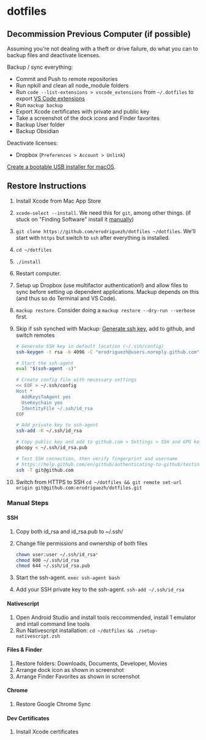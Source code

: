 # dotfiles

## Decommission Previous Computer (if possible)

Assuming you're not dealing with a theft or drive failure, do what you can to backup files and deactivate licenses.

Backup / sync everything:

- Commit and Push to remote repositories
- Run npkill and clean all node_module folders
- Run `code --list-extensions > vscode_extensions` from `~/.dotfiles` to export [VS Code extensions](vscode_extensions)
- Run `mackup backup`
- Export Xcode certificates with private and public key
- Take a screenshot of the dock icons and Finder favorites
- Backup User folder
- Backup Obsidian

Deactivate licenses:

- Dropbox (`Preferences > Account > Unlink`)

[Create a bootable USB installer for macOS](https://support.apple.com/en-us/HT201372).

## Restore Instructions

1. Install Xcode from Mac App Store
2. `xcode-select --install`. We need this for `git`, among other things. (if stuck on "Finding Software" install it [manually](https://developer.apple.com/download/more/))
3. `git clone https://github.com/erodriguezh/dotfiles ~/dotfiles`. We'll start with `https` but switch to `ssh` after everything is installed.
4. `cd ~/dotfiles`
5. `./install`
6. Restart computer.
7. Setup up Dropbox (use multifactor authentication!) and allow files to sync before setting up dependent applications. Mackup depends on this (and thus so do Terminal and VS Code).
8. `mackup restore`. Consider doing a `mackup restore --dry-run --verbose` first.
9. Skip if ssh synched with Mackup: [Generate ssh key](https://help.github.com/en/github/authenticating-to-github/connecting-to-github-with-ssh), add to github, and switch remotes

    ```zsh
    # Generate SSH key in default location (~/.ssh/config)
    ssh-keygen -t rsa -b 4096 -C "erodriguezh@users.noreply.github.com"

    # Start the ssh-agent
    eval "$(ssh-agent -s)"

    # Create config file with necessary settings
    << EOF > ~/.ssh/config
    Host *
      AddKeysToAgent yes
      UseKeychain yes
      IdentityFile ~/.ssh/id_rsa
    EOF

    # Add private key to ssh-agent 
    ssh-add -K ~/.ssh/id_rsa

    # Copy public key and add to github.com > Settings > SSH and GPG keys
    pbcopy < ~/.ssh/id_rsa.pub

    # Test SSH connection, then verify fingerprint and username
    # https://help.github.com/en/github/authenticating-to-github/testing-your-ssh-connection
    ssh -T git@github.com
    ```

10. Switch from HTTPS to SSH `cd ~/dotfiles && git remote set-url origin git@github.com:erodriguezh/dotfiles.git`

### Manual Steps

#### SSH

1. Copy both id_rsa and id_rsa.pub to ~/.ssh/
2. Change file permissions and ownership of both files
  
    ```zsh
    chown user:user ~/.ssh/id_rsa*
    chmod 600 ~/.ssh/id_rsa
    chmod 644 ~/.ssh/id_rsa.pub
    ```

3. Start the ssh-agent. `exec ssh-agent bash`
4. Add your SSH private key to the ssh-agent. `ssh-add ~/.ssh/id_rsa`

#### Nativescript

1. Open Android Studio and install tools reccommended, install 1 emulator and intall command line tools
2. Run Nativescript installation: `cd ~/dotfiles && ./setup-nativescript.zsh`

#### Files & Finder

1. Restore folders: Downloads, Documents, Developer, Movies
2. Arrange dock icon as shown in screenshot
3. Arrange Finder Favorites as shown in screenshot

#### Chrome

1. Restore Google Chrome Sync

#### Dev Certificates

1. Install Xcode certificates
